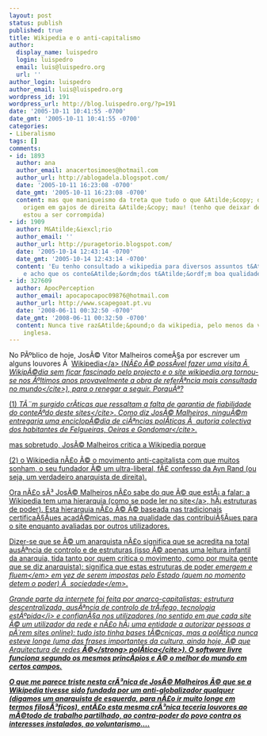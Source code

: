 ```yaml
---
layout: post
status: publish
published: true
title: Wikipedia e o anti-capitalismo
author:
  display_name: luispedro
  login: luispedro
  email: luis@luispedro.org
  url: ''
author_login: luispedro
author_email: luis@luispedro.org
wordpress_id: 191
wordpress_url: http://blog.luispedro.org/?p=191
date: '2005-10-11 10:41:55 -0700'
date_gmt: '2005-10-11 10:41:55 -0700'
categories:
- Liberalismo
tags: []
comments:
- id: 1893
  author: ana
  author_email: anacertosimoes@hotmail.com
  author_url: http://ablogadela.blogspot.com/
  date: '2005-10-11 16:23:08 -0700'
  date_gmt: '2005-10-11 16:23:08 -0700'
  content: mas que maniqueismo da treta que tudo o que &Atilde;&copy; de direita&#47;tem
    origem em gajos de direita &Atilde;&copy; mau! (tenho que deixar de ler este blog,
    estou a ser corrompida)
- id: 1909
  author: M&Atilde;&iexcl;rio
  author_email: ''
  author_url: http://puragetorio.blogspot.com/
  date: '2005-10-14 12:43:14 -0700'
  date_gmt: '2005-10-14 12:43:14 -0700'
  content: 'Eu tenho consultado a wikipedia para diversos assuntos t&Atilde;&copy;cnicos
    e acho que os conte&Atilde;&ordm;dos t&Atilde;&ordf;m boa qualidade. '
- id: 327609
  author: ApocPerception
  author_email: apocapocapoc09876@hotmail.com
  author_url: http://www.scapegoat.pt.vu
  date: '2008-06-11 00:32:50 -0700'
  date_gmt: '2008-06-11 00:32:50 -0700'
  content: Nunca tive raz&Atilde;&pound;o da wikipedia, pelo menos da vers&Atilde;&pound;o
    inglesa.
---
```

<p>No P&Atilde;&ordm;blico de hoje, Jos&Atilde;&copy; Vitor Malheiros come&Atilde;&sect;a por escrever um alguns louvores &Atilde;&nbsp; <a href="http:&#47;&#47;www.wikipedia.org&#47;">Wikipedia<&#47;a> (<cite>N&Atilde;&pound;o &Atilde;&copy; poss&Atilde;&shy;vel fazer uma visita &Atilde;&nbsp; Wikip&Atilde;&copy;dia sem ficar fascinado pelo projecto e o site wikipedia.org tornou-se nos &Atilde;&ordm;ltimos anos provavelmente a obra de refer&Atilde;&ordf;ncia mais consultada no mundo<&#47;cite>), para o renegar a seguir. Porqu&Atilde;&ordf;?</p>
<p>(1) <cite>T&Atilde;&uml;m surgido cr&Atilde;&shy;ticas que ressaltam a falta de garantia de fiabilidade do conte&Atilde;&ordm;do deste sites<&#47;cite>. Como diz Jos&Atilde;&copy; Malheiros, ningu&Atilde;&copy;m <cite>entregaria uma enciclop&Atilde;&copy;dia de ci&Atilde;&ordf;ncias pol&Atilde;&shy;ticas &Atilde;&nbsp; autoria colectiva dos habitantes de Felgueiras, Oeiras e Gondomar<&#47;cite>.</p>
<p>mas sobretudo, Jos&Atilde;&copy; Malheiros critica a Wikipedia porque</p>
<p>(2) o Wikipedia n&Atilde;&pound;o &Atilde;&copy; o movimento anti-capitalista com que muitos sonham, o seu fundador &Atilde;&copy; um ultra-liberal, f&Atilde;&pound; confesso da Ayn Rand (ou seja, um verdadeiro anarquista de direita).</p>
<p>Ora n&Atilde;&pound;o s&Atilde;&sup3; Jos&Atilde;&copy; Malheiros n&Atilde;&pound;o sabe do que &Atilde;&copy; que est&Atilde;&iexcl; a falar: a Wikipedia tem uma hierarquia (como se pode <a href="http:&#47;&#47;meta.wikimedia.org&#47;wiki&#47;Power_structure">ler no site<&#47;a>, h&Atilde;&iexcl; estruturas de poder). Esta hierarquia n&Atilde;&pound;o &Atilde;&copy; &Atilde;&copy; baseada nas tradicionais certifica&Atilde;&sect;&Atilde;&micro;es acad&Atilde;&copy;micas, mas na qualidade das contribui&Atilde;&sect;&Atilde;&micro;es para o site enquanto avaliadas por outros utilizadores.</p>
<p>Dizer-se que se &Atilde;&copy; um anarquista n&Atilde;&pound;o significa que se acredita na total aus&Atilde;&ordf;ncia de controlo e de estruturas (isso &Atilde;&copy; apenas uma leitura infantil da anarquia, tida tanto por quem critica o movimento, como por muita gente que se diz anarquista): significa que estas estruturas de poder <em>emergem e fluem<&#47;em> em vez de serem <em>impostas pelo Estado (quem no momento detem o poder) &Atilde;&nbsp; sociedade<&#47;em>.</p>
<p>Grande parte da internete foi feita por anarco-capitalistas: estrutura descentralizada, aus&Atilde;&ordf;ncia de controlo de tr&Atilde;&iexcl;fego, tecnologia <i>est&Atilde;&ordm;pida<&#47;i> e confian&Atilde;&sect;a nos utilizadores (no sentido em que cada site &Atilde;&copy; um utilizador da rede e n&Atilde;&pound;o h&Atilde;&iexcl; uma entidade a autorizar pessoas a p&Atilde;&acute;rem sites online): tudo isto tinha bases t&Atilde;&copy;cnicas, mas a pol&Atilde;&shy;tica nunca esteve longe (uma das frases importantes da cultura, ainda hoje, &Atilde;&copy; que <cite>Arquitectura de redes <strong>&Atilde;&copy;<&#47;strong> pol&Atilde;&shy;tica<&#47;cite>). O software livre funciona segundo os mesmos princ&Atilde;&shy;pios e &Atilde;&copy; o melhor do mundo em certos campos. </p>
<p>O que me parece triste nesta cr&Atilde;&sup3;nica de Jos&Atilde;&copy; Malheiros &Atilde;&copy; que se a Wikipedia tivesse sido fundada por um anti-globalizador qualquer (digamos um anarquista de esquerda, para n&Atilde;&pound;o ir muito longe em termos filos&Atilde;&sup3;ficos), ent&Atilde;&pound;o esta mesma cr&Atilde;&sup3;nica teceria louvores ao m&Atilde;&copy;todo de trabalho partilhado, ao contra-poder do povo contra os interesses instalados, ao voluntarismo....</p>
